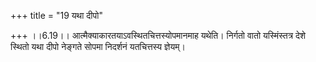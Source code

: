 +++
title = "19 यथा दीपो"

+++
।।6.19।। आत्मैक्याकारतयाऽवस्थितचित्तस्योपमानमाह यथेति। निर्गतो वातो
यस्मिंस्तत्र देशे स्थितो यथा दीपो नेङ्गते सोपमा निदर्शनं यतचित्तस्य
ज्ञेयम्।
